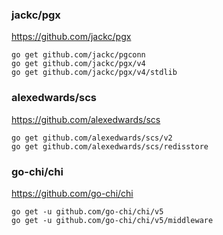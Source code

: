 
### jackc/pgx

https://github.com/jackc/pgx

    go get github.com/jackc/pgconn
    go get github.com/jackc/pgx/v4
    go get github.com/jackc/pgx/v4/stdlib


### alexedwards/scs 

https://github.com/alexedwards/scs

    go get github.com/alexedwards/scs/v2
    go get github.com/alexedwards/scs/redisstore

### go-chi/chi

https://github.com/go-chi/chi

    go get -u github.com/go-chi/chi/v5
    go get -u github.com/go-chi/chi/v5/middleware